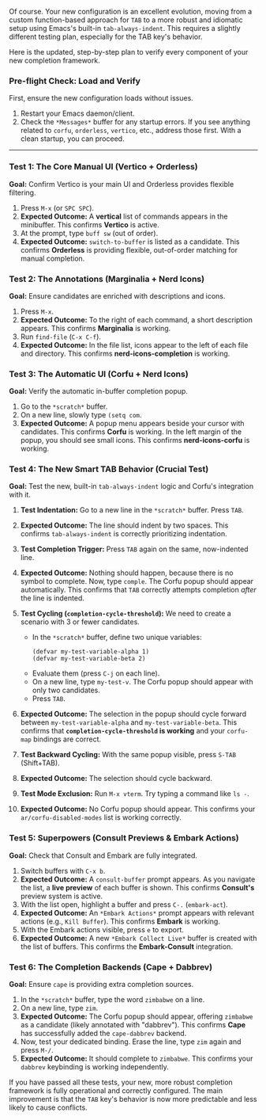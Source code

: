 Of course. Your new configuration is an excellent evolution, moving from a custom function-based approach for `TAB` to a more robust and idiomatic setup using Emacs's built-in `tab-always-indent`. This requires a slightly different testing plan, especially for the TAB key's behavior.

Here is the updated, step-by-step plan to verify every component of your new completion framework.

### Pre-flight Check: Load and Verify

First, ensure the new configuration loads without issues.

1.  Restart your Emacs daemon/client.
2.  Check the `*Messages*` buffer for any startup errors. If you see anything related to `corfu`, `orderless`, `vertico`, etc., address those first. With a clean startup, you can proceed.

---

### Test 1: The Core Manual UI (Vertico + Orderless)

**Goal:** Confirm Vertico is your main UI and Orderless provides flexible filtering.

1.  Press `M-x` (or `SPC SPC`).
2.  **Expected Outcome:** A **vertical** list of commands appears in the minibuffer. This confirms **Vertico** is active.
3.  At the prompt, type `buff sw` (out of order).
4.  **Expected Outcome:** `switch-to-buffer` is listed as a candidate. This confirms **Orderless** is providing flexible, out-of-order matching for manual completion.

### Test 2: The Annotations (Marginalia + Nerd Icons)

**Goal:** Ensure candidates are enriched with descriptions and icons.

1.  Press `M-x`.
2.  **Expected Outcome:** To the right of each command, a short description appears. This confirms **Marginalia** is working.
3.  Run `find-file` (`C-x C-f`).
4.  **Expected Outcome:** In the file list, icons appear to the left of each file and directory. This confirms **nerd-icons-completion** is working.

### Test 3: The Automatic UI (Corfu + Nerd Icons)

**Goal:** Verify the automatic in-buffer completion popup.

1.  Go to the `*scratch*` buffer.
2.  On a new line, slowly type `(setq com`.
3.  **Expected Outcome:** A popup menu appears beside your cursor with candidates. This confirms **Corfu** is working. In the left margin of the popup, you should see small icons. This confirms **nerd-icons-corfu** is working.

### Test 4: The New Smart TAB Behavior (Crucial Test)

**Goal:** Test the new, built-in `tab-always-indent` logic and Corfu's integration with it.

1.  **Test Indentation:** Go to a new line in the `*scratch*` buffer. Press `TAB`.
2.  **Expected Outcome:** The line should indent by two spaces. This confirms `tab-always-indent` is correctly prioritizing indentation.

3.  **Test Completion Trigger:** Press `TAB` again on the same, now-indented line.
4.  **Expected Outcome:** Nothing should happen, because there is no symbol to complete. Now, type `comple`. The Corfu popup should appear automatically. This confirms that `TAB` correctly attempts completion _after_ the line is indented.

5.  **Test Cycling (`completion-cycle-threshold`):** We need to create a scenario with 3 or fewer candidates.
    - In the `*scratch*` buffer, define two unique variables:
      ```elisp
      (defvar my-test-variable-alpha 1)
      (defvar my-test-variable-beta 2)
      ```
    - Evaluate them (press `C-j` on each line).
    - On a new line, type `my-test-v`. The Corfu popup should appear with only two candidates.
    - Press `TAB`.
6.  **Expected Outcome:** The selection in the popup should cycle forward between `my-test-variable-alpha` and `my-test-variable-beta`. This confirms that **`completion-cycle-threshold` is working** and your `corfu-map` bindings are correct.

7.  **Test Backward Cycling:** With the same popup visible, press `S-TAB` (Shift+TAB).
8.  **Expected Outcome:** The selection should cycle backward.

9.  **Test Mode Exclusion:** Run `M-x vterm`. Try typing a command like `ls -`.
10. **Expected Outcome:** No Corfu popup should appear. This confirms your `ar/corfu-disabled-modes` list is working correctly.

### Test 5: Superpowers (Consult Previews & Embark Actions)

**Goal:** Check that Consult and Embark are fully integrated.

1.  Switch buffers with `C-x b`.
2.  **Expected Outcome:** A `consult-buffer` prompt appears. As you navigate the list, a **live preview** of each buffer is shown. This confirms **Consult's** preview system is active.
3.  With the list open, highlight a buffer and press `C-.` (`embark-act`).
4.  **Expected Outcome:** An `*Embark Actions*` prompt appears with relevant actions (e.g., `Kill Buffer`). This confirms **Embark** is working.
5.  With the Embark actions visible, press `e` to export.
6.  **Expected Outcome:** A new `*Embark Collect Live*` buffer is created with the list of buffers. This confirms the **Embark-Consult** integration.

### Test 6: The Completion Backends (Cape + Dabbrev)

**Goal:** Ensure `cape` is providing extra completion sources.

1.  In the `*scratch*` buffer, type the word `zimbabwe` on a line.
2.  On a new line, type `zim`.
3.  **Expected Outcome:** The Corfu popup should appear, offering `zimbabwe` as a candidate (likely annotated with "dabbrev"). This confirms **Cape** has successfully added the `cape-dabbrev` backend.
4.  Now, test your dedicated binding. Erase the line, type `zim` again and press `M-/`.
5.  **Expected Outcome:** It should complete to `zimbabwe`. This confirms your `dabbrev` keybinding is working independently.

If you have passed all these tests, your new, more robust completion framework is fully operational and correctly configured. The main improvement is that the `TAB` key's behavior is now more predictable and less likely to cause conflicts.

